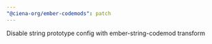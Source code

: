 ```yaml
---
"@ciena-org/ember-codemods": patch
---
```


Disable string prototype config with ember-string-codemod transform
